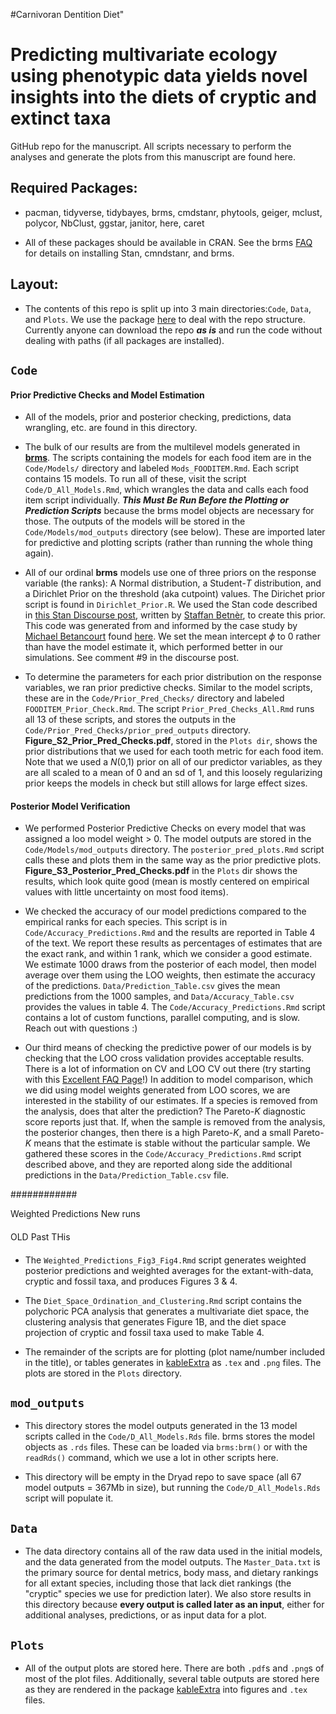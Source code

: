 
#Carnivoran Dentition Diet"

Predicting multivariate ecology using phenotypic data yields novel insights into the diets of cryptic and extinct taxa
=========

GitHub repo for the manuscript. All scripts necessary to perform the analyses and generate the plots from this manuscript are found here.

## Required Packages:

- pacman, tidyverse, tidybayes, brms, cmdstanr, phytools, geiger, mclust, polycor, NbClust, ggstar, janitor, here, caret

- All of these packages should be available in CRAN. See the brms [FAQ](https://github.com/paul-buerkner/brms#faq) for details on installing Stan, cmndstanr, and brms. 

## Layout:

- The contents of this repo is split up into 3 main directories:`Code`, `Data`, and `Plots`. We use the package [here](https://here.r-lib.org/) to deal with the repo structure. Currently anyone can download the repo ***as is*** and run the code without dealing with paths (if all packages are installed).

## **`Code`** 

#### Prior Predictive Checks and Model Estimation
- All of the models, prior and posterior checking, predictions, data wrangling, etc. are found in this directory.

- The bulk of our results are from the multilevel models generated in [**brms**](https://github.com/paul-buerkner/brms). The scripts containing the models for each food item are in the `Code/Models/` directory and labeled `Mods_FOODITEM.Rmd`. Each script contains 15 models. To run all of these, visit the script `Code/D_All_Models.Rmd`, which wrangles the data and calls each food item script individually. ***This Must Be Run Before the Plotting or Prediction Scripts*** because the brms model objects are necessary for those. The outputs of the models will be stored in the `Code/Models/mod_outputs` directory (see below). These are imported later for predictive and plotting scripts (rather than running the whole thing again).

- All of our ordinal **brms** models use one of three priors on the response variable (the ranks): A Normal distribution, a Student-$T$ distribution, and a  Dirichlet Prior on the threshold (aka cutpoint) values. The Dirichet prior script is found in `Dirichlet_Prior.R`. We used the Stan code described in [this Stan Discourse post](https://discourse.mc-stan.org/t/dirichlet-prior-on-ordinal-regression-cutpoints-in-brms/20640/3), written by [Staffan Betnèr](https://github.com/StaffanBetner), to create this prior. This code was generated from and informed by the case study by [Michael Betancourt](https://betanalpha.github.io/) found [here](https://betanalpha.github.io/assets/case_studies/ordinal_regression.html). We set the mean intercept	$\phi$ to 0 rather than have the model estimate it, which performed better in our simulations. See comment #9 in the discourse post.

- To determine the parameters for each prior distribution on the response variables, we ran prior predictive checks. Similar to the model scripts, these are in the `Code/Prior_Pred_Checks/` directory and labeled `FOODITEM_Prior_Check.Rmd`. The script `Prior_Pred_Checks_All.Rmd` runs all 13 of these scripts, and stores the outputs in the `Code/Prior_Pred_Checks/prior_pred_outputs` directory. **Figure_S2_Prior_Pred_Checks.pdf**, stored in the `Plots dir`, shows the prior distributions that we used for each tooth metric for each food item. Note that we used a $N$(0,1) prior on all of our predictor variables, as they are all scaled to a mean of 0 and an sd of 1, and this loosely regularizing prior keeps the models in check but still allows for large effect sizes. 

#### Posterior Model Verification

- We performed Posterior Predictive Checks on every model that was assigned a loo model weight > 0. The model outputs are stored in the `Code/Models/mod_outputs` directory. The `posterior_pred_plots.Rmd` script calls these and plots them in the same way as the prior predictive plots. **Figure_S3_Posterior_Pred_Checks.pdf** in the `Plots` dir shows the results, which look quite good (mean is mostly centered on empirical values with little uncertainty on most food items). 

- We checked the accuracy of our model predictions compared to the empirical ranks for each species. This script is in `Code/Accuracy_Predictions.Rmd` and the results are reported in Table 4 of the text. We report these results as percentages of estimates that are the exact rank, and within 1 rank, which we consider a good estimate. We estimate 1000 draws from the posterior of each model, then model average over them using the LOO weights, then estimate the accuracy of the predictions. `Data/Prediction_Table.csv` gives the mean predictions from the 1000 samples, and `Data/Accuracy_Table.csv` provides the values in table 4. The `Code/Accuracy_Predictions.Rmd` script contains a lot of custom functions, parallel computing, and is slow. Reach out with questions :)

- Our third means of checking the predictive power of our models is by checking that the LOO cross validation provides acceptable results. There is a lot of information on CV and LOO CV out there (try starting with this [Excellent FAQ Page](https://mc-stan.org/loo/articles/online-only/faq.html)!) In addition to model comparison, which we did using model weights generated from LOO scores, we are interested in the stability of our estimates. If a species is removed from the analysis, does that alter the prediction? The Pareto-$K$ diagnostic score reports just that. If, when the sample is removed from the analysis, the posterior changes, then there is a high Pareto-$K$, and a small Pareto-$K$ means that the estimate is stable without the particular sample. We gathered these scores in the `Code/Accuracy_Predictions.Rmd` script described above, and they are reported along side the additional predictions in the `Data/Prediction_Table.csv` file. 

############

Weighted Predictions New runs 


####
OLD Past THis
####
- The `Weighted_Predictions_Fig3_Fig4.Rmd` script generates weighted posterior predictions and weighted averages for the extant-with-data, cryptic and fossil taxa, and produces Figures 3 & 4. 

- The `Diet_Space_Ordination_and_Clustering.Rmd` script contains the polychoric PCA analysis that generates a multivariate diet space, the clustering analysis that generates Figure 1B, and the diet space projection of cryptic and fossil taxa used to make Table 4.

- The remainder of the scripts are for plotting (plot name/number included in the title), or tables generates in [kableExtra](https://cran.r-project.org/web/packages/kableExtra/vignettes/awesome_table_in_html.html) as `.tex` and `.png` files. The plots are stored in the `Plots` directory.

## **`mod_outputs`** 

- This directory stores the model outputs generated in the 13 model scripts called in the `Code/D_All_Models.Rds` file. brms stores the model objects as `.rds` files. These can be loaded via `brms:brm()` or with the `readRds()` command, which we use a lot in other scripts here. 

- This directory will be empty in the Dryad repo to save space (all 67 model outputs = 367Mb in size), but running the `Code/D_All_Models.Rds` script will populate it. 


## **`Data`** 

- The data directory contains all of the raw data used in the initial models, and the data generated from the model outputs. The `Master_Data.txt` is the primary source for dental metrics, body mass, and dietary rankings for all extant species, including those that lack diet rankings (the "cryptic" species we use for prediction later). We also store results in this directory because **every output is called later as an input**, either for additional analyses, predictions, or as input data for a plot. 

## **`Plots`** 

- All of the output plots are stored here. There are both `.pdf`s and `.png`s of most of the plot files. Additionally, several table outputs are stored here as they are rendered in the package [kableExtra](https://cran.r-project.org/web/packages/kableExtra/vignettes/awesome_table_in_html.html) into figures and `.tex` files. 


